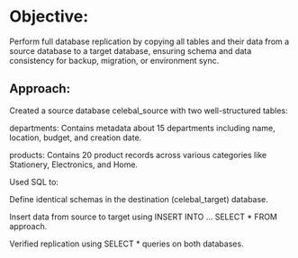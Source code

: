 # Objective:
Perform full database replication by copying all tables and their data from a source database to a target database, ensuring schema and data consistency for backup, migration, or environment sync.

## Approach:

Created a source database celebal_source with two well-structured tables:

departments: Contains metadata about 15 departments including name, location, budget, and creation date.

products: Contains 20 product records across various categories like Stationery, Electronics, and Home.

Used SQL to:

Define identical schemas in the destination (celebal_target) database.

Insert data from source to target using INSERT INTO ... SELECT * FROM approach.

Verified replication using SELECT * queries on both databases.
